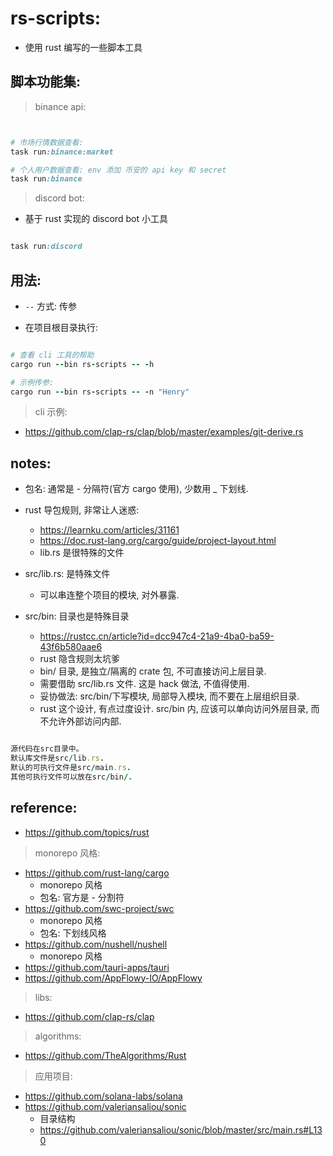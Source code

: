 # rs-scripts:

- 使用 rust 编写的一些脚本工具

## 脚本功能集:

> binance api:

```ruby 


# 市场行情数据查看:
task run:binance:market

# 个人用户数据查看: env 添加 币安的 api key 和 secret
task run:binance

```

> discord bot:

- 基于 rust 实现的 discord bot 小工具

```ruby

task run:discord

```

## 用法:

- `--` 方式: 传参

- 在项目根目录执行:

```ruby

# 查看 cli 工具的帮助
cargo run --bin rs-scripts -- -h  

# 示例传参:
cargo run --bin rs-scripts -- -n "Henry"
```

> cli 示例:

- https://github.com/clap-rs/clap/blob/master/examples/git-derive.rs

## notes:

- 包名: 通常是 - 分隔符(官方 cargo 使用), 少数用 _ 下划线.
- rust 导包规则, 非常让人迷惑:
    - https://learnku.com/articles/31161
    - https://doc.rust-lang.org/cargo/guide/project-layout.html
    - lib.rs 是很特殊的文件

- src/lib.rs: 是特殊文件
    - 可以串连整个项目的模块, 对外暴露.

- src/bin: 目录也是特殊目录
    - https://rustcc.cn/article?id=dcc947c4-21a9-4ba0-ba59-43f6b580aae6
    - rust 隐含规则太坑爹
    - bin/ 目录, 是独立/隔离的 crate 包, 不可直接访问上层目录.
    - 需要借助 src/lib.rs 文件. 这是 hack 做法, 不值得使用.
    - 妥协做法: src/bin/下写模块, 局部导入模块, 而不要在上层组织目录.
    - rust 这个设计, 有点过度设计. src/bin 内, 应该可以单向访问外层目录, 而不允许外部访问内部.

```ruby

源代码在src目录中。
默认库文件是src/lib.rs.
默认的可执行文件是src/main.rs.
其他可执行文件可以放在src/bin/.


```

## reference:

- https://github.com/topics/rust

> monorepo 风格:

- https://github.com/rust-lang/cargo
    - monorepo 风格
    - 包名: 官方是 - 分割符
- https://github.com/swc-project/swc
    - monorepo 风格
    - 包名: 下划线风格
- https://github.com/nushell/nushell
    - monorepo 风格
- https://github.com/tauri-apps/tauri
- https://github.com/AppFlowy-IO/AppFlowy

> libs:

- https://github.com/clap-rs/clap

> algorithms:

- https://github.com/TheAlgorithms/Rust

> 应用项目:

- https://github.com/solana-labs/solana
- https://github.com/valeriansaliou/sonic
    - 目录结构
    - https://github.com/valeriansaliou/sonic/blob/master/src/main.rs#L130